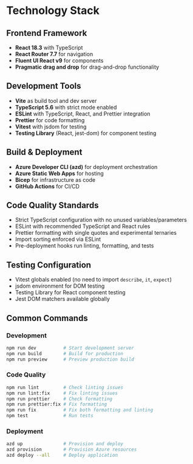 # Technology Stack

## Frontend Framework

- **React 18.3** with TypeScript
- **React Router 7.7** for navigation
- **Fluent UI React v9** for components
- **Pragmatic drag and drop** for drag-and-drop functionality

## Development Tools

- **Vite** as build tool and dev server
- **TypeScript 5.6** with strict mode enabled
- **ESLint** with TypeScript, React, and Prettier integration
- **Prettier** for code formatting
- **Vitest** with jsdom for testing
- **Testing Library** (React, jest-dom) for component testing

## Build & Deployment

- **Azure Developer CLI (azd)** for deployment orchestration
- **Azure Static Web Apps** for hosting
- **Bicep** for infrastructure as code
- **GitHub Actions** for CI/CD

## Code Quality Standards

- Strict TypeScript configuration with no unused variables/parameters
- ESLint with recommended TypeScript and React rules
- Prettier formatting with single quotes and experimental ternaries
- Import sorting enforced via ESLint
- Pre-deployment hooks run linting, formatting, and tests

## Testing Configuration

- Vitest globals enabled (no need to import `describe`, `it`, `expect`)
- jsdom environment for DOM testing
- Testing Library for React component testing
- Jest DOM matchers available globally

## Common Commands

### Development

```bash
npm run dev          # Start development server
npm run build        # Build for production
npm run preview      # Preview production build
```

### Code Quality

```bash
npm run lint         # Check linting issues
npm run lint:fix     # Fix linting issues
npm run prettier     # Check formatting
npm run prettier:fix # Fix formatting
npm run fix          # Fix both formatting and linting
npm test             # Run tests
```

### Deployment

```bash
azd up               # Provision and deploy
azd provision        # Provision Azure resources
azd deploy --all     # Deploy application
```
